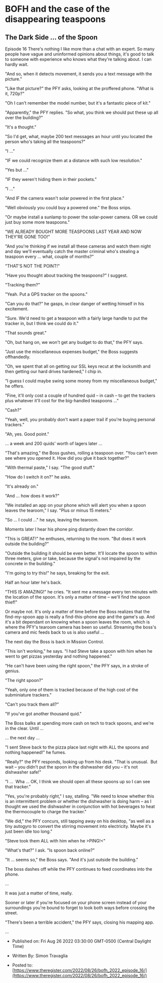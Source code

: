 # BOFH and the case of the disappearing teaspoons

## The Dark Side … of the Spoon

Episode 16 There's nothing I like more than a chat with an expert. So many people have vague and uninformed opinions about things, it's good to talk to someone with experience who knows what they're talking about. I can hardly wait.

"And so, when it detects movement, it sends you a text message with the picture."

"Like that picture?" the PFY asks, looking at the proffered phone. "What is it, 720p?"

"Oh I can't remember the model number, but it's a fantastic piece of kit."

"Apparently," the PFY replies. "So what, you think we should put these up all over the building?"

"It's a thought." 

"So I'd get, what, maybe 200 text messages an hour until you located the person who's taking all the teaspoons?"

"I …"

"IF we could recognize them at a distance with such low resolution."

"Yes but …"

"IF they weren't hiding them in their pockets."

"I …"

"And IF the camera wasn't solar powered in the first place."

"Well obviously you could buy a powered one." the Boss snips.

"Or maybe install a sunlamp to power the solar-power camera. OR we could just buy some more teaspoons."

"WE ALREADY BOUGHT MORE TEASPOONS LAST YEAR AND NOW THEY'RE GONE TOO!"

"And you're thinking if we install all these cameras and watch them night and day we'll eventually catch the master criminal who's stealing a teaspoon every … what, couple of months?"

"THAT'S NOT THE POINT!"

"Have you thought about tracking the teaspoons?" I suggest.

"Tracking them?"

"Yeah. Put a GPS tracker on the spoons."

"Can you do that?" he gasps, in clear danger of wetting himself in his excitement.

"Sure. We'd need to get a teaspoon with a fairly large handle to put the tracker in, but I think we could do it."

"That sounds great."

"Oh, but hang on, we won't get any budget to do that," the PFY says.

"Just use the miscellaneous expenses budget," the Boss suggests offhandedly.

"Oh, we spent that all on getting our SSL keys recut at the locksmith and then getting our hard drives hardened," I chip in.

"I guess I could maybe swing some money from my miscellaneous budget," he offers.

"Fine, it'll only cost a couple of hundred quid – in cash – to get the trackers plus whatever it'll cost for the big-handled teaspoons …"

"Cash?"

"Yeah, well, you probably don't want a paper trail if you're buying personal trackers."

"Ah, yes. Good point."

… a week and 200 quids' worth of lagers later …

"That's amazing," the Boss gushes, rolling a teaspoon over. "You can't even see where you opened it. How did you glue it back together?"

"With thermal paste," I say. "The good stuff."

"How do I switch it on?" he asks.

"It's already on." 

"And … how does it work?"

"We installed an app on your phone which will alert you when a spoon leaves the tearoom," I say. "Plus or minus 15 meters."

"So … I could …" he says, leaving the tearoom.

Moments later I hear his phone ping distantly down the corridor.

"This is GREAT!" he enthuses, returning to the room. "But does it work outside the building?"

"Outside the building it should be even better. It'll locate the spoon to within three meters, give or take, because the signal's not impaired by the concrete in the building."

"I'm going to try this!" he says, breaking for the exit.

Half an hour later he's back.

"THIS IS AMAZING!" he cries. "It sent me a message every ten minutes with the location of the spoon. It's only a matter of time – we'll find the spoon thief!"

Or maybe not. It's only a matter of time before the Boss realizes that the find-my-spoon app is really a find-this-phone app and the game's up. And it's a bit dependant on knowing when a spoon leaves the room, which is where the PFY's tearoom camera has been so useful. Streaming the boss's camera and mic feeds back to us is also useful …

The next day the Boss is back in Mission Control.

"This isn't working," he says. "I had Steve take a spoon with him when he went to get pizzas yesterday and nothing happened."

"He can't have been using the right spoon," the PFY says, in a stroke of genius.

"The right spoon?"

"Yeah, only one of them is tracked because of the high cost of the subminiature trackers."

"Can't you track them all?"

"If you've got another thousand quid."

The Boss balks at spending more cash on tech to track spoons, and we're in the clear. Until …

… the next day …

"I sent Steve back to the pizza place last night with ALL the spoons and nothing happened!" he fumes.

"Really?" the PFY responds, looking up from his desk. "That is unusual.  But wait – you didn't put the spoon in the dishwasher did you – it's not dishwasher safe!"

"I …  Wha … OK, I think we should open all these spoons up so I can see that tracker."

"Yes, you're probably right," I say, stalling. "We need to know whether this is an intermittent problem or whether the dishwasher is doing harm – as I thought we used the dishwasher in conjunction with hot beverages to heat the thermocouple to charge the tracker."

"We did," the PFY concurs, still tapping away on his desktop, "as well as a tiny autogyro to convert the stirring movement into electricity. Maybe it's just been idle too long."

"Steve took them ALL with him when he >PING!<"

"What's that?" I ask. "Is spoon back online?"

"It … seems so," the Boss says. "And it's just outside the building."

The boss dashes off while the PFY continues to feed coordinates into the phone.

…

It was just a matter of time, really.   

Sooner or later if you're focused on your phone screen instead of your surroundings you're bound to forget to look both ways before crossing the street.

"There's been a terrible accident," the PFY says, closing his mapping app.

…



- Published on: Fri Aug 26 2022 03:30:00 GMT-0500 (Central Daylight Time)

- Written By: Simon Travaglia

- Posted to: [https://www.theregister.com/2022/08/26/bofh_2022_episode_16/](https://www.theregister.com/2022/08/26/bofh_2022_episode_16/)